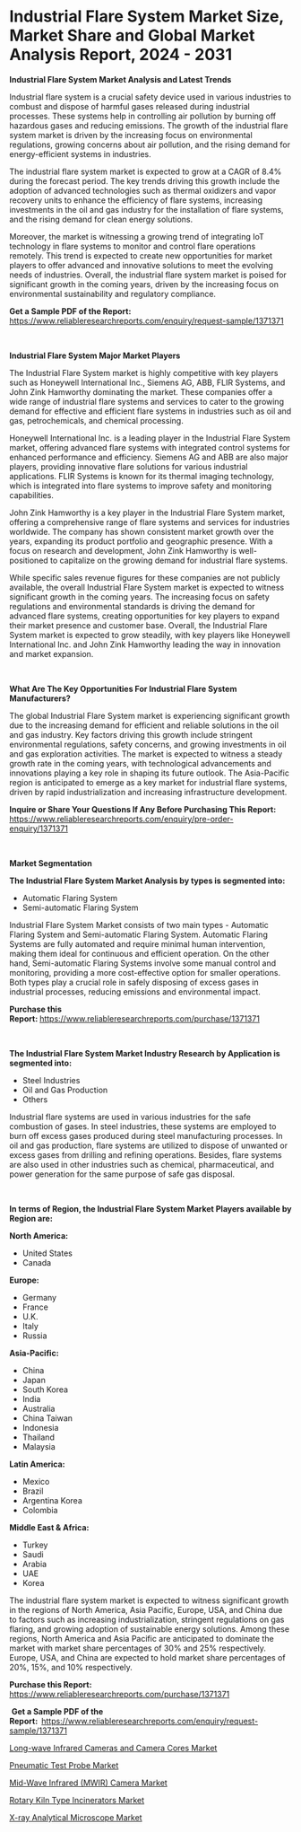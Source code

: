 <p><h1>Industrial Flare System Market Size, Market Share and Global Market Analysis Report, 2024 - 2031</h1></p><p><strong>Industrial Flare System Market Analysis and Latest Trends</strong></p>
<p><p>Industrial flare system is a crucial safety device used in various industries to combust and dispose of harmful gases released during industrial processes. These systems help in controlling air pollution by burning off hazardous gases and reducing emissions. The growth of the industrial flare system market is driven by the increasing focus on environmental regulations, growing concerns about air pollution, and the rising demand for energy-efficient systems in industries.</p><p>The industrial flare system market is expected to grow at a CAGR of 8.4% during the forecast period. The key trends driving this growth include the adoption of advanced technologies such as thermal oxidizers and vapor recovery units to enhance the efficiency of flare systems, increasing investments in the oil and gas industry for the installation of flare systems, and the rising demand for clean energy solutions.</p><p>Moreover, the market is witnessing a growing trend of integrating IoT technology in flare systems to monitor and control flare operations remotely. This trend is expected to create new opportunities for market players to offer advanced and innovative solutions to meet the evolving needs of industries. Overall, the industrial flare system market is poised for significant growth in the coming years, driven by the increasing focus on environmental sustainability and regulatory compliance.</p></p>
<p><strong>Get a Sample PDF of the Report:&nbsp;</strong> <a href="https://www.reliableresearchreports.com/enquiry/request-sample/1371371">https://www.reliableresearchreports.com/enquiry/request-sample/1371371</a></p>
<p>&nbsp;</p>
<p><strong>Industrial Flare System Major Market Players</strong></p>
<p><p>The Industrial Flare System market is highly competitive with key players such as Honeywell International Inc., Siemens AG, ABB, FLIR Systems, and John Zink Hamworthy dominating the market. These companies offer a wide range of industrial flare systems and services to cater to the growing demand for effective and efficient flare systems in industries such as oil and gas, petrochemicals, and chemical processing.</p><p>Honeywell International Inc. is a leading player in the Industrial Flare System market, offering advanced flare systems with integrated control systems for enhanced performance and efficiency. Siemens AG and ABB are also major players, providing innovative flare solutions for various industrial applications. FLIR Systems is known for its thermal imaging technology, which is integrated into flare systems to improve safety and monitoring capabilities.</p><p>John Zink Hamworthy is a key player in the Industrial Flare System market, offering a comprehensive range of flare systems and services for industries worldwide. The company has shown consistent market growth over the years, expanding its product portfolio and geographic presence. With a focus on research and development, John Zink Hamworthy is well-positioned to capitalize on the growing demand for industrial flare systems.</p><p>While specific sales revenue figures for these companies are not publicly available, the overall Industrial Flare System market is expected to witness significant growth in the coming years. The increasing focus on safety regulations and environmental standards is driving the demand for advanced flare systems, creating opportunities for key players to expand their market presence and customer base. Overall, the Industrial Flare System market is expected to grow steadily, with key players like Honeywell International Inc. and John Zink Hamworthy leading the way in innovation and market expansion.</p></p>
<p>&nbsp;</p>
<p><strong>What Are The Key Opportunities For Industrial Flare System Manufacturers?</strong></p>
<p><p>The global Industrial Flare System market is experiencing significant growth due to the increasing demand for efficient and reliable solutions in the oil and gas industry. Key factors driving this growth include stringent environmental regulations, safety concerns, and growing investments in oil and gas exploration activities. The market is expected to witness a steady growth rate in the coming years, with technological advancements and innovations playing a key role in shaping its future outlook. The Asia-Pacific region is anticipated to emerge as a key market for industrial flare systems, driven by rapid industrialization and increasing infrastructure development.</p></p>
<p><strong>Inquire or Share Your Questions If Any Before Purchasing This Report:</strong> <a href="https://www.reliableresearchreports.com/enquiry/pre-order-enquiry/1371371">https://www.reliableresearchreports.com/enquiry/pre-order-enquiry/1371371</a></p>
<p>&nbsp;</p>
<p><strong>Market Segmentation</strong></p>
<p><strong>The Industrial Flare System Market Analysis by types is segmented into:</strong></p>
<p><ul><li>Automatic Flaring System</li><li>Semi-automatic Flaring System</li></ul></p>
<p><p>Industrial Flare System Market consists of two main types - Automatic Flaring System and Semi-automatic Flaring System. Automatic Flaring Systems are fully automated and require minimal human intervention, making them ideal for continuous and efficient operation. On the other hand, Semi-automatic Flaring Systems involve some manual control and monitoring, providing a more cost-effective option for smaller operations. Both types play a crucial role in safely disposing of excess gases in industrial processes, reducing emissions and environmental impact.</p></p>
<p><strong>Purchase this Report:&nbsp;</strong><a href="https://www.reliableresearchreports.com/purchase/1371371">https://www.reliableresearchreports.com/purchase/1371371</a></p>
<p>&nbsp;</p>
<p><strong>The Industrial Flare System Market Industry Research by Application is segmented into:</strong></p>
<p><ul><li>Steel Industries</li><li>Oil and Gas Production</li><li>Others</li></ul></p>
<p><p>Industrial flare systems are used in various industries for the safe combustion of gases. In steel industries, these systems are employed to burn off excess gases produced during steel manufacturing processes. In oil and gas production, flare systems are utilized to dispose of unwanted or excess gases from drilling and refining operations. Besides, flare systems are also used in other industries such as chemical, pharmaceutical, and power generation for the same purpose of safe gas disposal.</p></p>
<p>&nbsp;</p>
<p><strong>In terms of Region, the Industrial Flare System Market Players available by Region are:</strong></p>
<p>
    <p> <strong> North America: </strong>
        <ul>
            <li>United States</li>
            <li>Canada</li>
        </ul>
        </p> 
    <p> <strong> Europe: </strong>
        <ul>
            <li>Germany</li>
            <li>France</li>
            <li>U.K.</li>
            <li>Italy</li>
            <li>Russia</li>
        </ul>
        </p> 
    <p> <strong> Asia-Pacific: </strong>
        <ul>
            <li>China</li>
            <li>Japan</li>
            <li>South Korea</li>
            <li>India</li>
            <li>Australia</li>
            <li>China Taiwan</li>
            <li>Indonesia</li>
            <li>Thailand</li>
            <li>Malaysia</li>
        </ul>
        </p> 
    <p> <strong> Latin America: </strong>
        <ul>
            <li>Mexico</li>
            <li>Brazil</li>
            <li>Argentina Korea</li>
            <li>Colombia</li>
        </ul>
        </p> 
    <p> <strong> Middle East & Africa: </strong>
        <ul>
            <li>Turkey</li>
            <li>Saudi</li>
            <li>Arabia</li>
            <li>UAE</li>
            <li>Korea</li>
        </ul>
    </p>
    </p>
<p><p>The industrial flare system market is expected to witness significant growth in the regions of North America, Asia Pacific, Europe, USA, and China due to factors such as increasing industrialization, stringent regulations on gas flaring, and growing adoption of sustainable energy solutions. Among these regions, North America and Asia Pacific are anticipated to dominate the market with market share percentages of 30% and 25% respectively. Europe, USA, and China are expected to hold market share percentages of 20%, 15%, and 10% respectively.</p></p>
<p><strong>Purchase this Report: </strong><a href="https://www.reliableresearchreports.com/purchase/1371371">https://www.reliableresearchreports.com/purchase/1371371</a></p>
<p>&nbsp;<strong>Get a Sample PDF of the Report:&nbsp;&nbsp;</strong><a href="https://www.reliableresearchreports.com/enquiry/request-sample/1371371">https://www.reliableresearchreports.com/enquiry/request-sample/1371371</a></p>
<p><strong></strong></p>
<p><p><a href="https://medium.com/p/9ae0126003e4/edit">Long-wave Infrared Cameras and Camera Cores Market</a></p><p><a href="https://medium.com/p/109ef8a5d63a/edit">Pneumatic Test Probe Market</a></p><p><a href="https://medium.com/p/a88ad9c74af5/edit">Mid-Wave Infrared (MWIR) Camera Market</a></p><p><a href="https://medium.com/p/0306d608f16f/edit">Rotary Kiln Type Incinerators Market</a></p><p><a href="https://medium.com/p/543b4bff335d/edit">X-ray Analytical Microscope Market</a></p></p>